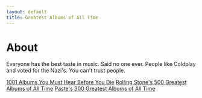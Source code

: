 ```yaml
---
layout: default
title: Greatest Albums of All Time
---
```


<h1>About</h1>
<p>Everyone has the best taste in music. Said no one ever. People like Coldplay and voted for the Nazi's. You can't trust people.</p>
<a href="http://1001albumsyoumusthearbeforeyoudie.wikidot.com/" target="_blank">1001 Albums You Must Hear Before You Die</a>
<a href="https://www.rollingstone.com/music/music-lists/best-albums-of-all-time-1062063/arcade-fire-%ef%bb%bffuneral-1062733/" target="_blank">Rolling Stone's 500 Greatest Albums of All Time</a>
<a href="https://www.pastemagazine.com/music/greatest-albums/the-300-greatest-albums-of-all-time-2" target="_blank">Paste's 300 Greatest Albums of All Time</a>


